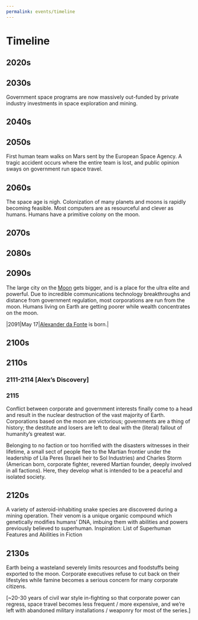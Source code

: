 ```yaml
---
permalink: events/timeline
---
```


# Timeline

## 2020s

## 2030s

Government space programs are now massively out-funded by private industry investments in space exploration and mining.

## 2040s

## 2050s

First human team walks on Mars sent by the European Space Agency. A tragic accident occurs where the entire team is lost, and public opinion sways on government run space travel.

## 2060s
The space age is nigh. Colonization of many planets and moons is rapidly becoming feasible. Most computers are as resourceful and clever as humans. Humans have a primitive colony on the moon.

## 2070s

## 2080s

## 2090s

The large city on the [Moon](/locations/moon) gets bigger, and is a place for the ultra elite and powerful. Due to incredible communications technology breakthroughs and distance from government regulation, most corporations are run from the moon. Humans living on Earth are getting poorer while wealth concentrates on the moon.

|2091|May 17|[Alexander da Fonte](/people/alex_da_fonte) is born.|

## 2100s

## 2110s

### 2111-2114 [Alex’s Discovery]

### 2115

Conflict between corporate and government interests finally come to a head and result in the nuclear destruction of the vast majority of Earth. Corporations based on the moon are victorious; governments are a thing of history; the destitute and losers are left to deal with the (literal) fallout of humanity’s greatest war.

Belonging to no faction or too horrified with the disasters witnesses in their lifetime, a small sect of people flee to the Martian frontier under the leadership of Lila Peres (Israeli heir to Sol Industries) and Charles Storm (American born, corporate fighter, revered Martian founder, deeply involved in all factions). Here, they develop what is intended to be a peaceful and isolated society.

## 2120s

A variety of asteroid-inhabiting snake species are discovered during a mining operation. Their venom is a unique organic compound which genetically modifies humans’ DNA, imbuing them with abilities and powers previously believed to superhuman.
Inspiration: List of Superhuman Features and Abilities in Fiction

## 2130s

Earth being a wasteland severely limits resources and foodstuffs being exported to the moon. Corporate executives refuse to cut back on their lifestyles while famine becomes a serious concern for many corporate citizens. 

[~20-30 years of civil war style in-fighting so that corporate power can regress, space travel becomes less frequent / more expensive, and we’re left with abandoned military installations / weaponry for most of the series.]
